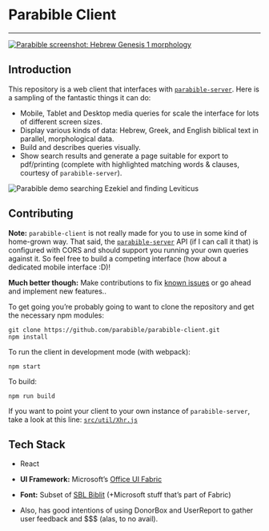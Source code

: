 # Parabible Client

---

[![Parabible screenshot: Hebrew Genesis 1 morphology](https://raw.githubusercontent.com/jcuenod/parabible-client/master/parabible-screenshot.png)](https://parabible.com/)

## Introduction

This repository is a web client that interfaces with [`parabible-server`](https://github.com/parabible/parabible-server). Here is a sampling of the fantastic things it can do:

- Mobile, Tablet and Desktop media queries for scale the interface for lots of different screen sizes.
- Display various kinds of data: Hebrew, Greek, and English biblical text in parallel, morphological data.
- Build and describes queries visually.
- Show search results and generate a page suitable for export to pdf/printing (complete with highlighted matching words & clauses, courtesy of `parabible-server`).

![Parabible demo searching Ezekiel and finding Leviticus](https://raw.githubusercontent.com/jcuenod/parabible-client/master/parabible-demo.gif)

## Contributing

**Note:** `parabible-client` is not really made for you to use in some kind of home-grown way. That said, the [`parabible-server`](https://github.com/parabible/parabible-server) API (if I can call it that) is configured with CORS and should support you running your own queries against it. So feel free to build a competing interface (how about a dedicated mobile interface :D)!

**Much better though:** Make contributions to fix [known issues](https://github.com/parabible/parabible-client/issues/) or go ahead and implement new features..

To get going you’re probably going to want to clone the repository and get the necessary npm modules:

```
git clone https://github.com/parabible/parabible-client.git
npm install
```

To run the client in development mode (with webpack):

```null
npm start
```

To build:

```
npm run build
```

If you want to point your client to your own instance of `parabible-server`, take a look at this line: [`src/util/Xhr.js`](https://github.com/parabible/parabible-client/blob/master/src/util/Xhr.js#L3)

## Tech Stack

- React

- **UI Framework:** Microsoft’s [Office UI Fabric](https://developer.microsoft.com/en-us/fabric#/components)

- **Font:** Subset of [SBL Biblit](https://www.sbl-site.org/educational/BiblicalFonts_SBLBibLit.aspx) (+Microsoft stuff that’s part of Fabric)

- Also, has good intentions of using DonorBox and UserReport to gather user feedback and $$$ (alas, to no avail).
